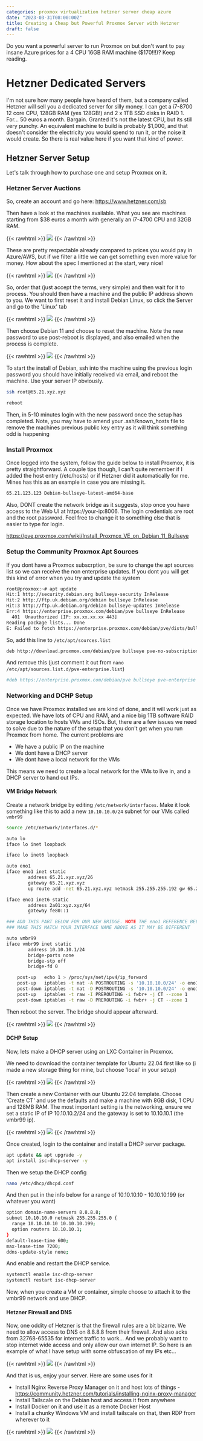 ```yaml
---
categories: proxmox virtualization hetzner server cheap azure
date: "2023-03-31T08:00:00Z"
title: Creating a Cheap but Powerful Proxmox Server with Hetzner
draft: false
---
```


Do you want a powerful server to run Proxmox on but don't want to pay insane Azure prices for a 4 CPU 16GB RAM machine ($170!!!)? Keep reading. 

# Hetzner Dedicated Servers

I'm not sure how many people have heard of them, but a company called Hetzner will sell you a dedicated server for silly money. I can get a i7-8700 12 core CPU, 128GB RAM (yes 128GB!) and 2 x 1TB SSD disks in RAID 1. For... 50 euros a month. Bargain. Granted it's not the latest CPU, but its still very punchy. An equivalent machine to build is probably $1,000, and that doesn't consider the electricity you would spend to run it, or the noise it would create. So there is real value here if you want that kind of power. 

## Hetzner Server Setup 

Let's talk through how to purchase one and setup Proxmox on it.

### Hetzner Server Auctions

So, create an account and go here: https://www.hetzner.com/sb 

Then have a look at the machines available. What you see are machines starting from $38 euros a month with generally an i7-4700 CPU and 32GB RAM.

{{< rawhtml >}}
<a data-fancybox="gallery" href="/assets/images/2023/Creating-a-Proxmox-Server-With-Hetzner/cheap-server.png"><img src="/assets/images/2023/Creating-a-Proxmox-Server-With-Hetzner/cheap-server.png"></a>
{{< /rawhtml >}}

These are pretty respectable already compared to prices you would pay in Azure/AWS, but if we filter a little we can get something even more value for money. How about the spec I mentioned at the start, very nice!

{{< rawhtml >}}
<a data-fancybox="gallery" href="/assets/images/2023/Creating-a-Proxmox-Server-With-Hetzner/cheap-server-128gb-ram.png"><img src="/assets/images/2023/Creating-a-Proxmox-Server-With-Hetzner/cheap-server-128gb-ram.png"></a>
{{< /rawhtml >}}

So, order that (just accept the terms, very simple) and then wait for it to process. You should then have a machine and the public IP address shown to you. We want to first reset it and install Debian Linux, so click the Server and go to the 'Linux' tab

{{< rawhtml >}}
<a data-fancybox="gallery" href="/assets/images/2023/Creating-a-Proxmox-Server-With-Hetzner/ordered-server.png"><img src="/assets/images/2023/Creating-a-Proxmox-Server-With-Hetzner/ordered-server.png"></a>
{{< /rawhtml >}}

Then choose Debian 11 and choose to reset the machine. Note the new password to use post-reboot is displayed, and also emailed when the process is complete.

{{< rawhtml >}}
<a data-fancybox="gallery" href="/assets/images/2023/Creating-a-Proxmox-Server-With-Hetzner/reset-server.png"><img src="/assets/images/2023/Creating-a-Proxmox-Server-With-Hetzner/reset-server.png"></a>
{{< /rawhtml >}}

To start the install of Debian, ssh into the machine using the previous login password you should have initially received via email, and reboot the machine. Use your server IP obviously.

```bash
ssh root@65.21.xyz.xyz

reboot
```

Then, in 5-10 minutes login with the new password once the setup has completed. Note, you may have to amend your .ssh/known_hosts file to remove the machines previous public key entry as it will think something odd is happening

### Install Proxmox

Once logged into the system, follow the guide below to install Proxmox, it is pretty straightforward. A couple tips though, I can't quite remember if I added the host entry (/etc/hosts) or if Hetzner did it automatically for me. Mines has this as an example in case you are missing it.

```bash
65.21.123.123 Debian-bullseye-latest-amd64-base
```

Also, DONT create the network bridge as it suggests, stop once you have access to the Web UI at https://your-ip:8006. The login credentials are root and the root password. Feel free to change it to something else that is easier to type for login.

https://pve.proxmox.com/wiki/Install_Proxmox_VE_on_Debian_11_Bullseye


### Setup the Community Proxmox Apt Sources

If you dont have a Proxmox subscrption, be sure to change the apt sources list so we can receive the non enterprise updates. If you dont you will get this kind of error when you try and update the system

```bash
root@proxmox:~# apt update
Hit:1 http://security.debian.org bullseye-security InRelease
Hit:2 http://ftp.uk.debian.org/debian bullseye InRelease       
Hit:3 http://ftp.uk.debian.org/debian bullseye-updates InRelease
Err:4 https://enterprise.proxmox.com/debian/pve bullseye InRelease
  401  Unauthorized [IP: xx.xx.xx.xx 443]
Reading package lists... Done
E: Failed to fetch https://enterprise.proxmox.com/debian/pve/dists/bullseye/InRelease  401  Unauthorized [IP: 51.91.38.34 443]
```

So, add this line to ```/etc/apt/sources.list```

```bash
deb http://download.proxmox.com/debian/pve bullseye pve-no-subscription
```

And remove this (just comment it out from ```nano /etc/apt/sources.list.d/pve-enterprise.list```)

```bash
#deb https://enterprise.proxmox.com/debian/pve bullseye pve-enterprise
```

### Networking and DCHP Setup

Once we have Proxmox installed we are kind of done, and it will work just as expected. We have lots of CPU and RAM, and a nice big 1TB software RAID storage location to hosts VMs and ISOs. But, there are a few issues we need to solve due to the nature of the setup that you don't get when you run Proxmox from home. The current problems are
 - We have a public IP on the machine
 - We dont have a DHCP server
 - We dont have a local network for the VMs

This means we need to create a local network for the VMs to live in, and a DHCP server to hand out IPs.

#### VM Bridge Network

Create a network bridge by editing ```/etc/network/interfaces```. Make it look something like this to add a new ```10.10.10.0/24``` subnet for our VMs called ```vmbr99```

```bash
source /etc/network/interfaces.d/*

auto lo
iface lo inet loopback

iface lo inet6 loopback

auto eno1
iface eno1 inet static
        address 65.21.xyz.xyz/26
        gateway 65.21.xyz.xyz
        up route add -net 65.21.xyz.xyz netmask 255.255.255.192 gw 65.21.xyz.xyz dev eno1

iface eno1 inet6 static
        address 2a01:xyz.xyz/64
        gateway fe80::1

### ADD THIS PART BELOW FOR OUR NEW BRIDGE. NOTE THE eno1 REFERENCE BELOW
### MAKE THIS MATCH YOUR INTERFACE NAME ABOVE AS IT MAY BE DIFFERENT

auto vmbr99
iface vmbr99 inet static
        address 10.10.10.1/24
        bridge-ports none
        bridge-stp off
        bridge-fd 0

    post-up   echo 1 > /proc/sys/net/ipv4/ip_forward
    post-up   iptables -t nat -A POSTROUTING -s '10.10.10.0/24' -o eno1 -j MASQUERADE
    post-down iptables -t nat -D POSTROUTING -s '10.10.10.0/24' -o eno1 -j MASQUERADE
    post-up   iptables -t raw -I PREROUTING -i fwbr+ -j CT --zone 1  
    post-down iptables -t raw -D PREROUTING -i fwbr+ -j CT --zone 1
```

Then reboot the server. The bridge should appear afterward.

{{< rawhtml >}}
<a data-fancybox="gallery" href="/assets/images/2023/Creating-a-Proxmox-Server-With-Hetzner/vmbr99.png"><img src="/assets/images/2023/Creating-a-Proxmox-Server-With-Hetzner/vmbr99.png"></a>
{{< /rawhtml >}}

#### DCHP Setup

Now, lets make a DHCP server using an LXC Container in Proxmox. 

We need to download the container template for Ubuntu 22.04 first like so (i made a new storage thing for mine, but choose 'local' in your setup)

{{< rawhtml >}}
<a data-fancybox="gallery" href="/assets/images/2023/Creating-a-Proxmox-Server-With-Hetzner/download-ubuntu-template.png"><img src="/assets/images/2023/Creating-a-Proxmox-Server-With-Hetzner/download-ubuntu-template.png"></a>
{{< /rawhtml >}}

Then create a new Container with our Ubuntu 22.04 template. Choose 'Create CT' and use the defaults and make a machine with 8GB disk, 1 CPU and 128MB RAM. The most important setting is the networking, ensure we set a static IP of IP 10.10.10.2/24 and the gateway is set to 10.10.10.1 (the vmbr99 ip).

{{< rawhtml >}}
<a data-fancybox="gallery" href="/assets/images/2023/Creating-a-Proxmox-Server-With-Hetzner/dhcp-ip.png"><img src="/assets/images/2023/Creating-a-Proxmox-Server-With-Hetzner/dhcp-ip.png"></a>
{{< /rawhtml >}}

Once created, login to the container and install a DHCP server package. 

```bash
apt update && apt upgrade -y
apt install isc-dhcp-server -y
```

Then we setup the DHCP config

```bash
nano /etc/dhcp/dhcpd.conf
```

And then put in the info below for a range of 10.10.10.10 - 10.10.10.199 (or whatever you want)

```bash
option domain-name-servers 8.8.8.8;
subnet 10.10.10.0 netmask 255.255.255.0 {
  range 10.10.10.10 10.10.10.199;
  option routers 10.10.10.1;
}
default-lease-time 600;
max-lease-time 7200;
ddns-update-style none;
```

And enable and restart the DHCP service.

```bash
systemctl enable isc-dhcp-server
systemctl restart isc-dhcp-server
```

Now, when you create a VM or container, simple choose to attach it to the vmbr99 network and use DHCP.

#### Hetzner Firewall and DNS

Now, one oddity of Hetzner is that the firewall rules are a bit bizarre. We need to allow access to DNS on 8.8.8.8 from their firewall. And also acks from 32768-65535 for internet traffic to work... And we probably want to stop internet wide access and only allow our own internet IP. So here is an example of what I have setup with some obfuscation of my IPs etc...  

{{< rawhtml >}}
<a data-fancybox="gallery" href="/assets/images/2023/Creating-a-Proxmox-Server-With-Hetzner/firewall.png"><img src="/assets/images/2023/Creating-a-Proxmox-Server-With-Hetzner/firewall.png"></a>
{{< /rawhtml >}}

And that is us, enjoy your server. Here are some uses for it

 - Install Nginx Reverse Proxy Manager on it and host lots of things - https://community.hetzner.com/tutorials/installing-nginx-proxy-manager
 - Install Tailscale on the Debian host and access it from anywhere
 - Install Docker on it and use it as a remote Docker Host
 - Install a chunky Windows VM and install tailscale on that, then RDP from wherever to it

{{< rawhtml >}}
<a data-fancybox="gallery" href="/assets/images/2023/Creating-a-Proxmox-Server-With-Hetzner/summary.png"><img src="/assets/images/2023/Creating-a-Proxmox-Server-With-Hetzner/summary.png"></a>
{{< /rawhtml >}}

